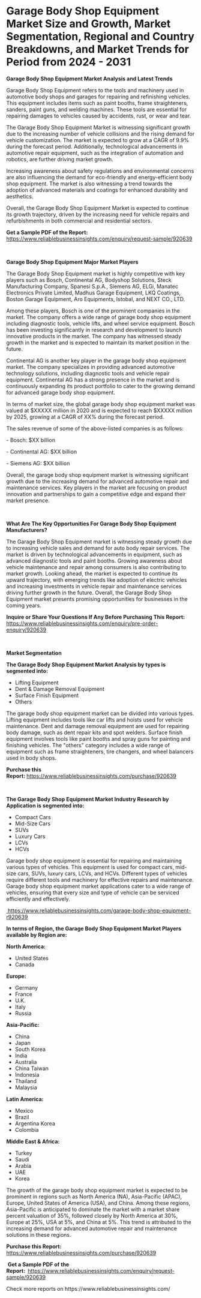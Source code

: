 <p><h1>Garage Body Shop Equipment Market Size and Growth, Market Segmentation, Regional and Country Breakdowns, and Market Trends for Period from 2024 -  2031</h1></p><p><strong>Garage Body Shop Equipment Market Analysis and Latest Trends</strong></p>
<p><p>Garage Body Shop Equipment refers to the tools and machinery used in automotive body shops and garages for repairing and refinishing vehicles. This equipment includes items such as paint booths, frame straighteners, sanders, paint guns, and welding machines. These tools are essential for repairing damages to vehicles caused by accidents, rust, or wear and tear.</p><p>The Garage Body Shop Equipment Market is witnessing significant growth due to the increasing number of vehicle collisions and the rising demand for vehicle customization. The market is expected to grow at a CAGR of 9.9% during the forecast period. Additionally, technological advancements in automotive repair equipment, such as the integration of automation and robotics, are further driving market growth.</p><p>Increasing awareness about safety regulations and environmental concerns are also influencing the demand for eco-friendly and energy-efficient body shop equipment. The market is also witnessing a trend towards the adoption of advanced materials and coatings for enhanced durability and aesthetics.</p><p>Overall, the Garage Body Shop Equipment Market is expected to continue its growth trajectory, driven by the increasing need for vehicle repairs and refurbishments in both commercial and residential sectors.</p></p>
<p><strong>Get a Sample PDF of the Report:&nbsp;</strong> <a href="https://www.reliablebusinessinsights.com/enquiry/request-sample/920639">https://www.reliablebusinessinsights.com/enquiry/request-sample/920639</a></p>
<p>&nbsp;</p>
<p><strong>Garage Body Shop Equipment Major Market Players</strong></p>
<p><p>The Garage Body Shop Equipment market is highly competitive with key players such as Bosch, Continental AG, Bodyshop Solutions, Steck Manufacturing Company, Spanesi S.p.A., Siemens AG, ELGi, Manatec Electronics Private Limited, Madhus Garage Equipment, LKQ Coatings, Boston Garage Equipment, Aro Equipments, Istobal, and NEXT CO., LTD.</p><p>Among these players, Bosch is one of the prominent companies in the market. The company offers a wide range of garage body shop equipment including diagnostic tools, vehicle lifts, and wheel service equipment. Bosch has been investing significantly in research and development to launch innovative products in the market. The company has witnessed steady growth in the market and is expected to maintain its market position in the future.</p><p>Continental AG is another key player in the garage body shop equipment market. The company specializes in providing advanced automotive technology solutions, including diagnostic tools and vehicle repair equipment. Continental AG has a strong presence in the market and is continuously expanding its product portfolio to cater to the growing demand for advanced garage body shop equipment.</p><p>In terms of market size, the global garage body shop equipment market was valued at $XXXXX million in 2020 and is expected to reach $XXXXX million by 2025, growing at a CAGR of XX% during the forecast period.</p><p>The sales revenue of some of the above-listed companies is as follows:</p><p>- Bosch: $XX billion</p><p>- Continental AG: $XX billion</p><p>- Siemens AG: $XX billion</p><p>Overall, the garage body shop equipment market is witnessing significant growth due to the increasing demand for advanced automotive repair and maintenance services. Key players in the market are focusing on product innovation and partnerships to gain a competitive edge and expand their market presence.</p></p>
<p>&nbsp;</p>
<p><strong>What Are The Key Opportunities For Garage Body Shop Equipment Manufacturers?</strong></p>
<p><p>The Garage Body Shop Equipment market is witnessing steady growth due to increasing vehicle sales and demand for auto body repair services. The market is driven by technological advancements in equipment, such as advanced diagnostic tools and paint booths. Growing awareness about vehicle maintenance and repair among consumers is also contributing to market growth. Looking ahead, the market is expected to continue its upward trajectory, with emerging trends like adoption of electric vehicles and increasing investments in vehicle repair and maintenance services driving further growth in the future. Overall, the Garage Body Shop Equipment market presents promising opportunities for businesses in the coming years.</p></p>
<p><strong>Inquire or Share Your Questions If Any Before Purchasing This Report:</strong> <a href="https://www.reliablebusinessinsights.com/enquiry/pre-order-enquiry/920639">https://www.reliablebusinessinsights.com/enquiry/pre-order-enquiry/920639</a></p>
<p>&nbsp;</p>
<p><strong>Market Segmentation</strong></p>
<p><strong>The Garage Body Shop Equipment Market Analysis by types is segmented into:</strong></p>
<p><ul><li>Lifting Equipment</li><li>Dent & Damage Removal Equipment</li><li>Surface Finish Equipment</li><li>Others</li></ul></p>
<p><p>The garage body shop equipment market can be divided into various types. Lifting equipment includes tools like car lifts and hoists used for vehicle maintenance. Dent and damage removal equipment are used for repairing body damage, such as dent repair kits and spot welders. Surface finish equipment involves tools like paint booths and spray guns for painting and finishing vehicles. The "others" category includes a wide range of equipment such as frame straighteners, tire changers, and wheel balancers used in body shops.</p></p>
<p><strong>Purchase this Report:&nbsp;</strong><a href="https://www.reliablebusinessinsights.com/purchase/920639">https://www.reliablebusinessinsights.com/purchase/920639</a></p>
<p>&nbsp;</p>
<p><strong>The Garage Body Shop Equipment Market Industry Research by Application is segmented into:</strong></p>
<p><ul><li>Compact Cars</li><li>Mid-Size Cars</li><li>SUVs</li><li>Luxury Cars</li><li>LCVs</li><li>HCVs</li></ul></p>
<p><p>Garage body shop equipment is essential for repairing and maintaining various types of vehicles. This equipment is used for compact cars, mid-size cars, SUVs, luxury cars, LCVs, and HCVs. Different types of vehicles require different tools and machinery for effective repairs and maintenance. Garage body shop equipment market applications cater to a wide range of vehicles, ensuring that every size and type of vehicle can be serviced efficiently and effectively.</p></p>
<p><a href="https://www.reliablebusinessinsights.com/garage-body-shop-equipment-r920639">&nbsp;https://www.reliablebusinessinsights.com/garage-body-shop-equipment-r920639</a></p>
<p><strong>In terms of Region, the Garage Body Shop Equipment Market Players available by Region are:</strong></p>
<p>
    <p> <strong> North America: </strong>
        <ul>
            <li>United States</li>
            <li>Canada</li>
        </ul>
        </p> 
    <p> <strong> Europe: </strong>
        <ul>
            <li>Germany</li>
            <li>France</li>
            <li>U.K.</li>
            <li>Italy</li>
            <li>Russia</li>
        </ul>
        </p> 
    <p> <strong> Asia-Pacific: </strong>
        <ul>
            <li>China</li>
            <li>Japan</li>
            <li>South Korea</li>
            <li>India</li>
            <li>Australia</li>
            <li>China Taiwan</li>
            <li>Indonesia</li>
            <li>Thailand</li>
            <li>Malaysia</li>
        </ul>
        </p> 
    <p> <strong> Latin America: </strong>
        <ul>
            <li>Mexico</li>
            <li>Brazil</li>
            <li>Argentina Korea</li>
            <li>Colombia</li>
        </ul>
        </p> 
    <p> <strong> Middle East & Africa: </strong>
        <ul>
            <li>Turkey</li>
            <li>Saudi</li>
            <li>Arabia</li>
            <li>UAE</li>
            <li>Korea</li>
        </ul>
    </p>
    </p>
<p><p>The growth of the garage body shop equipment market is expected to be prominent in regions such as North America (NA), Asia-Pacific (APAC), Europe, United States of America (USA), and China. Among these regions, Asia-Pacific is anticipated to dominate the market with a market share percent valuation of 35%, followed closely by North America at 30%, Europe at 25%, USA at 5%, and China at 5%. This trend is attributed to the increasing demand for advanced automotive repair and maintenance solutions in these regions.</p></p>
<p><strong>Purchase this Report: </strong><a href="https://www.reliablebusinessinsights.com/purchase/920639">https://www.reliablebusinessinsights.com/purchase/920639</a></p>
<p>&nbsp;<strong>Get a Sample PDF of the Report:&nbsp;&nbsp;</strong><a href="https://www.reliablebusinessinsights.com/enquiry/request-sample/920639">https://www.reliablebusinessinsights.com/enquiry/request-sample/920639</a></p>
<p><strong></strong></p>
<p>Check more reports on https://www.reliablebusinessinsights.com/</p>